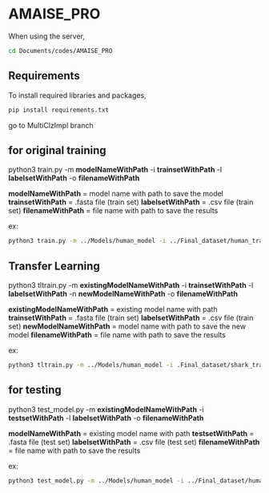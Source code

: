# AMAISE_PRO

When using the server, 
```sh
cd Documents/codes/AMAISE_PRO
```
## Requirements

To install required libraries and packages,

```sh
pip install requirements.txt
```
go to MultiClzImpl branch

## for original training

python3 train.py -m **modelNameWithPath** -i **trainsetWithPath** -l **labelsetWithPath** -o **filenameWithPath**

**modelNameWithPath** = model name with path to save the model
**trainsetWithPath** = .fasta file (train set)
**labelsetWithPath** = .csv file (train set)
**filenameWithPath** = file name with path to save the results

ex: 

```sh
python3 train.py -m ../Models/human_model -i ../Final_dataset/human_train/human_train.fasta -l ../Final_dataset/human_train/human_train_labels.csv -o ../TestResults/result.txt
```

## Transfer Learning

python3 tltrain.py -m **existingModelNameWithPath** -i **trainsetWithPath** -l **labelsetWithPath** -n **newModelNameWithPath** -o **filenameWithPath**

**existingModelNameWithPath** = existing model name with path
**trainsetWithPath** = .fasta file (train set)
**labelsetWithPath** = .csv file (train set)
**newModelNameWithPath** = model name with path to save the new model
**filenameWithPath** = file name with path to save the results

ex:

```sh
python3 tltrain.py -m ../Models/human_model -i .Final_dataset/shark_train/shark_train.fasta -l ../Final_dataset/shark_train/shark_train_labels.csv -n ../Models/shark_model -o ../TestResults/result_tl.txt
```
## for testing

python3 test_model.py -m **existingModelNameWithPath** -i **testsetWithPath** -l **labelsetWithPath** -o **filenameWithPath**

**modelNameWithPath** = existing model name with path
**testsetWithPath** = .fasta file (test set)
**labelsetWithPath** = .csv file (test set)
**filenameWithPath** = file name with path to save the results

ex: 

```sh
python3 test_model.py -m ../Models/human_model -i ../Final_dataset/human_test/human_test.fasta -l ../Final_dataset/human_test/human_test_labels.csv -o ../TestResults/result_test.txt
```

